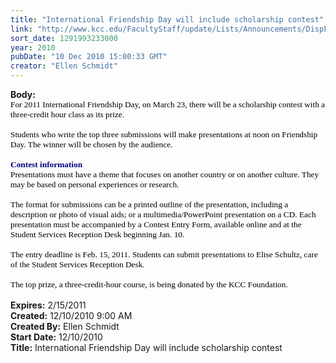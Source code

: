 ```yaml
---
title: "International Friendship Day will include scholarship contest"
link: "http://www.kcc.edu/FacultyStaff/update/Lists/Announcements/DispForm.aspx?ID=37"
sort_date: 1291993233000
year: 2010
pubDate: "10 Dec 2010 15:00:33 GMT"
creator: "Ellen Schmidt"
---
```


<div><b>Body:</b> <div class=ExternalClassC2BB3C47184B41C592071AACE1C883C7>
<div>
<p class=MsoNormal style="margin:0in 0in 12pt"><span style="font-size:10pt;color:navy;font-family:'Tahoma','sans-serif'"><font color="#000000">For 2011 International Friendship Day, on March 23, there will be a scholarship contest with a three-credit hour class as its prize.</font></span></p>
<p class=MsoNormal style="margin:0in 0in 12pt"><span style="font-size:10pt;color:navy;font-family:'Tahoma','sans-serif'"><font color="#000000">Students who write the top three submissions will make presentations at noon on Friendship Day. The winner will be chosen by the audience.</font></span></p>
<p class=MsoNormal style="margin:0in 0in 12pt"><span style="font-size:10pt;color:navy;font-family:'Tahoma','sans-serif'"><font color="#000000"><font color="#000080"><strong>Contest information<br></strong></font>Presentations must have a theme that focuses on another country or on another culture. They may be based on personal experiences or research.</font></span></p>
<p class=MsoNormal style="margin:0in 0in 12pt"><span style="font-size:10pt;color:navy;font-family:'Tahoma','sans-serif'"><font color="#000000">The format for submissions can be a printed outline of the presentation, including a description or photo of visual aids; or a multimedia/PowerPoint presentation on a CD. Each presentation must be accompanied by a Contest Entry Form, available online and at the Student Services Reception Desk beginning Jan. 10.</font></span></p>
<p class=MsoNormal style="margin:0in 0in 12pt"><span style="font-size:10pt;color:navy;font-family:'Tahoma','sans-serif'"><font color="#000000">The entry deadline is Feb. 15, 2011. Students can submit presentations to Elise Schultz, care of the Student Services Reception Desk. </font></span></p>
<p class=MsoNormal style="margin:0in 0in 12pt"><span style="font-size:10pt;color:navy;font-family:'Tahoma','sans-serif'"><font color="#000000">The top prize, a three-credit-hour course, is being donated by the KCC Foundation.</font></span><span style="font-size:10pt;color:black;font-family:'Tahoma','sans-serif'"></span></p></div></div></div>
<div><b>Expires:</b> 2/15/2011</div>
<div><b>Created:</b> 12/10/2010 9:00 AM</div>
<div><b>Created By:</b> Ellen Schmidt</div>
<div><b>Start Date:</b> 12/10/2010</div>
<div><b>Title:</b> International Friendship Day will include scholarship contest</div>
